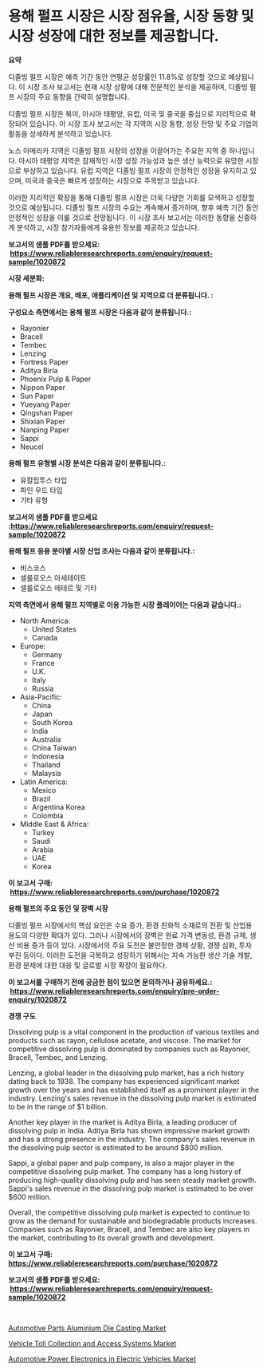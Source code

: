 <p><h1>용해 펄프 시장은 시장 점유율, 시장 동향 및 시장 성장에 대한 정보를 제공합니다.</h1></p><p><strong>요약</strong></p>
<p><p>디졸빙 펄프 시장은 예측 기간 동안 연평균 성장률인 11.8%로 성장할 것으로 예상됩니다. 이 시장 조사 보고서는 현재 시장 상황에 대해 전문적인 분석을 제공하며, 디졸빙 펄프 시장의 주요 동향을 간략히 설명합니다.</p><p>디졸빙 펄프 시장은 북미, 아시아 태평양, 유럽, 미국 및 중국을 중심으로 지리적으로 확장되어 있습니다. 이 시장 조사 보고서는 각 지역의 시장 동향, 성장 전망 및 주요 기업의 활동을 상세하게 분석하고 있습니다.</p><p>노스 아메리카 지역은 디졸빙 펄프 시장의 성장을 이끌어가는 주요한 지역 중 하나입니다. 아시아 태평양 지역은 잠재적인 시장 성장 가능성과 높은 생산 능력으로 유망한 시장으로 부상하고 있습니다. 유럽 지역은 디졸빙 펄프 시장의 안정적인 성장을 유지하고 있으며, 미국과 중국은 빠르게 성장하는 시장으로 주목받고 있습니다.</p><p>이러한 지리적인 확장을 통해 디졸빙 펄프 시장은 더욱 다양한 기회를 모색하고 성장할 것으로 예상됩니다. 디졸빙 펄프 시장의 수요는 계속해서 증가하며, 향후 예측 기간 동안 안정적인 성장을 이룰 것으로 전망됩니다. 이 시장 조사 보고서는 이러한 동향을 신중하게 분석하고, 시장 참가자들에게 유용한 정보를 제공하고 있습니다.</p></p>
<p><strong>보고서의 샘플 PDF를 받으세요: &nbsp;<a href="https://www.reliableresearchreports.com/enquiry/request-sample/1020872">https://www.reliableresearchreports.com/enquiry/request-sample/1020872</a></strong></p>
<p><strong>시장 세분화:</strong></p>
<p><strong> 용해 펄프 시장은 개요, 배포, 애플리케이션 및 지역으로 더 분류됩니다. :</strong></p>
<p><strong>구성요소 측면에서는 용해 펄프 시장은 다음과 같이 분류됩니다.:</strong></p>
<p><ul><li>Rayonier</li><li>Bracell</li><li>Tembec</li><li>Lenzing</li><li>Fortress Paper</li><li>Aditya Birla</li><li>Phoenix Pulp & Paper</li><li>Nippon Paper</li><li>Sun Paper</li><li>Yueyang Paper</li><li>Qingshan Paper</li><li>Shixian Paper</li><li>Nanping Paper</li><li>Sappi</li><li>Neucel</li></ul></p>
<p><strong> 용해 펄프 유형별 시장 분석은 다음과 같이 분류됩니다.:</strong></p>
<p><ul><li>유칼립투스 타입</li><li>파인 우드 타입</li><li>기타 유형</li></ul></p>
<p><strong>보고서의 샘플 PDF를 받으세요 :<a href="https://www.reliableresearchreports.com/enquiry/request-sample/1020872">https://www.reliableresearchreports.com/enquiry/request-sample/1020872</a></strong></p>
<p><strong> 용해 펄프 응용 분야별 시장 산업 조사는 다음과 같이 분류됩니다.:</strong></p>
<p><ul><li>비스코스</li><li>셀룰로오스 아세테이트</li><li>셀룰로오스 에테르 및 기타</li></ul></p>
<p><strong>지역 측면에서 용해 펄프 지역별로 이용 가능한 시장 플레이어는 다음과 같습니다.:</strong></p>
<p><ul>
    <li>
        North America:
        <ul>
            <li>United States</li>
            <li>Canada</li>
        </ul>
    </li>
    <li>
        Europe:
        <ul>
            <li>Germany</li>
            <li>France</li>
            <li>U.K.</li>
            <li>Italy</li>
            <li>Russia</li>
        </ul>
    </li>
    <li>
        Asia-Pacific:
        <ul>
            <li>China</li>
            <li>Japan</li>
            <li>South Korea</li>
            <li>India</li>
            <li>Australia</li>
            <li>China Taiwan</li>
            <li>Indonesia</li>
            <li>Thailand</li>
            <li>Malaysia</li>
        </ul>
    </li>
    <li>
        Latin America:
        <ul>
            <li>Mexico</li>
            <li>Brazil</li>
            <li>Argentina Korea</li>
            <li>Colombia</li>
        </ul>
    </li>
    <li>
        Middle East & Africa:
        <ul>
            <li>Turkey</li>
            <li>Saudi</li>
            <li>Arabia</li>
            <li>UAE</li>
            <li>Korea</li>
        </ul>
    </li>
    </ul></p>
<p><strong>이 보고서 구매: &nbsp;<a href="https://www.reliableresearchreports.com/purchase/1020872">https://www.reliableresearchreports.com/purchase/1020872</a></strong></p>
<p><strong>용해 펄프의 주요 동인 및 장벽 시장</strong></p>
<p><p>디졸빙 펄프 시장에서의 핵심 요인은 수요 증가, 환경 친화적 소재로의 전환 및 산업용 용도의 다양한 확대가 있다. 그러나 시장에서의 장벽은 원료 가격 변동성, 환경 규제, 생산 비용 증가 등이 있다. 시장에서의 주요 도전은 불안정한 경제 상황, 경쟁 심화, 투자 부진 등이다. 이러한 도전을 극복하고 성장하기 위해서는 지속 가능한 생산 기술 개발, 환경 문제에 대한 대응 및 글로벌 시장 확장이 필요하다.</p></p>
<p><strong>이 보고서를 구매하기 전에 궁금한 점이 있으면 문의하거나 공유하세요.: &nbsp;<a href="https://www.reliableresearchreports.com/enquiry/pre-order-enquiry/1020872">https://www.reliableresearchreports.com/enquiry/pre-order-enquiry/1020872</a></strong></p>
<p><strong>경쟁 구도</strong></p>
<p><p>Dissolving pulp is a vital component in the production of various textiles and products such as rayon, cellulose acetate, and viscose. The market for competitive dissolving pulp is dominated by companies such as Rayonier, Bracell, Tembec, and Lenzing. </p><p>Lenzing, a global leader in the dissolving pulp market, has a rich history dating back to 1938. The company has experienced significant market growth over the years and has established itself as a prominent player in the industry. Lenzing's sales revenue in the dissolving pulp market is estimated to be in the range of $1 billion.</p><p>Another key player in the market is Aditya Birla, a leading producer of dissolving pulp in India. Aditya Birla has shown impressive market growth and has a strong presence in the industry. The company's sales revenue in the dissolving pulp sector is estimated to be around $800 million.</p><p>Sappi, a global paper and pulp company, is also a major player in the competitive dissolving pulp market. The company has a long history of producing high-quality dissolving pulp and has seen steady market growth. Sappi's sales revenue in the dissolving pulp market is estimated to be over $600 million.</p><p>Overall, the competitive dissolving pulp market is expected to continue to grow as the demand for sustainable and biodegradable products increases. Companies such as Rayonier, Bracell, and Tembec are also key players in the market, contributing to its overall growth and development.</p></p>
<p><strong>이 보고서 구매: &nbsp; <a href="https://www.reliableresearchreports.com/purchase/1020872">https://www.reliableresearchreports.com/purchase/1020872</a></strong></p>
<p><strong>보고서의 샘플 PDF를 받으세요: &nbsp;<a href="https://www.reliableresearchreports.com/enquiry/request-sample/1020872">https://www.reliableresearchreports.com/enquiry/request-sample/1020872</a></strong><strong></strong></p>
<p>&nbsp;</p>
<p><p><a href="https://github.com/CliffMedina6/Market-Research-Report-List-3/blob/main/automotive-parts-aluminium-die-casting-market.md">Automotive Parts Aluminium Die Casting Market</a></p><p><a href="https://github.com/shotows/Market-Research-Report-List-1/blob/main/vehicle-toll-collection-and-access-systems-market.md">Vehicle Toll Collection and Access Systems Market</a></p><p><a href="https://github.com/Sinjinluong3e0awx2m195k76/Market-Research-Report-List-1/blob/main/automotive-power-electronics-in-electric-vehicles-market.md">Automotive Power Electronics in Electric Vehicles Market</a></p></p>